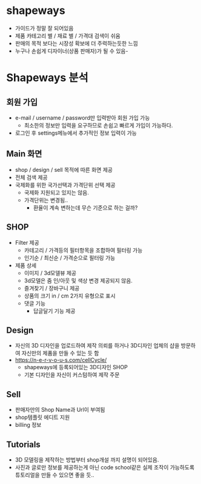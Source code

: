 # shapeways
- 가이드가 정말 잘 되어있음
- 제품 카테고리 별 / 재료 별 / 가격대 검색이 쉬움
- 판매의 목적 보다는 시장성 확보에 더 주력하는듯한 느낌
- 누구나 손쉽게 디자이너(상품 판매자)가 될 수 있음- 

# Shapeways 분석

## 회원 가입
- e-mail / username / password만 입력받아 회원 가입 가능
    + 최소한의 정보만 입력을 요구하므로 손쉽고 빠르게 가입이 가능하다.
- 로그인 후 settings메뉴에서 추가적인 정보 입력이 가능

## Main 화면
- shop / design / sell 목적에 따른 화면 제공
- 전체 검색 제공
- 국제화를 위한 국가선택과 가격단위 선택 제공
    + 국제화 지원되고 있지는 않음.
    + 가격단위는 변경됨..
        * 환율이 계속 변하는데 무슨 기준으로 하는 걸까?

## SHOP
- Filter 제공
    + 카테고리 / 가격등의 필터항목을 조합하여 필터링 가능
    + 인기순 / 최신순 / 가격순으로 필터링 가능
- 제품 상세
    + 이미지 / 3d모델뷰 제공
    + 3d모델은 줌 인/아웃 및 색상 변경 제공되지 않음.
    + 즐겨찾기 / 장바구니 제공
    + 상품의 크기 in / cm 2가지 유형으로 표시
    + 댓글 기능
        * 답글달기 기능 제공

## Design
- 자신의 3D 디자인을 업로드하여 제작 의뢰를 하거나 3D디자인 업체의 샵을 방문하여 자신만의 제품을 만들 수 있는 듯 함
- https://n-e-r-v-o-u-s.com/cellCycle/
    + shapeways에 등록되어있는 3D디자인 SHOP
    + 기본 디자인을 자신이 커스텀하여 제작 주문 

## Sell
- 판매자만의 Shop Name과 Url이 부여됨
- shop템플릿 에디트 지원
- billing 정보

## Tutorials
- 3D 모델링을 제작하는 방법부터 shop개설 까지 설명이 되어있음.
- 사진과 글로만 정보를 제공하는게 아닌 code school같은 실제 조작이 가능하도록 튜토리얼을 만들 수 있으면 좋을 듯..